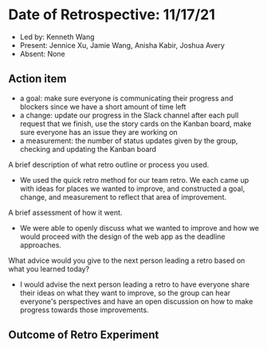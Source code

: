 # Date of Retrospective: 11/17/21

* Led by: Kenneth Wang
* Present: Jennice Xu, Jamie Wang, Anisha Kabir, Joshua Avery
* Absent: None

## Action item

* a goal: make sure everyone is communicating their progress and blockers since we have a short amount of time left
* a change: update our progress in the Slack channel after each pull request that we finish, use the story cards on the Kanban board, make sure everyone has an issue they are working on
* a measurement: the number of status updates given by the group, checking and updating the Kanban board

A brief description of what retro outline or process you used.

* We used the quick retro method for our team retro. We each came up with ideas for places we wanted to improve, and constructed a goal, change, and measurement to reflect that area of improvement.

A brief assessment of how it went.

* We were able to openly discuss what we wanted to improve and how we would proceed with the design of the web app as the deadline approaches. 

What advice would you give to the next person leading a retro based on what you learned today?

* I would advise the next person leading a retro to have everyone share their ideas on what they want to improve, so the group can hear everyone's perspectives and have an open discussion on how to make progress towards those improvements.
  
## Outcome of Retro Experiment
